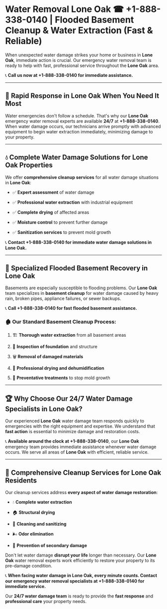# Water Removal Lone Oak ☎ +1-888-338-0140 | Flooded Basement Cleanup & Water Extraction (Fast & Reliable)

When unexpected water damage strikes your home or business in **Lone Oak**, immediate action is crucial. Our emergency water removal team is ready to help with fast, professional service throughout the **Lone Oak** area. 

📞 **Call us now at +1-888-338-0140 for immediate assistance.**
---
## 🚀 Rapid Response in Lone Oak When You Need It Most
Water emergencies don't follow a schedule. That's why our **Lone Oak** emergency water removal experts are available **24/7** at **+1-888-338-0140**. When water damage occurs, our technicians arrive promptly with advanced equipment to begin water extraction immediately, minimizing damage to your property.
---
## 💧 Complete Water Damage Solutions for Lone Oak Properties
We offer **comprehensive cleanup services** for all water damage situations in **Lone Oak**:
- ✅ **Expert assessment** of water damage  
- ✅ **Professional water extraction** with industrial equipment  
- ✅ **Complete drying** of affected areas  
- ✅ **Moisture control** to prevent further damage  
- ✅ **Sanitization services** to prevent mold growth  
📞 **Contact +1-888-338-0140 for immediate water damage solutions in Lone Oak.**
---
## 🌊 Specialized Flooded Basement Recovery in Lone Oak
Basements are especially susceptible to flooding problems. Our **Lone Oak** team specializes in **basement cleanup** for water damage caused by heavy rain, broken pipes, appliance failures, or sewer backups. 
📞 **Call +1-888-338-0140 for fast flooded basement assistance.**
### 🏚️ Our Standard Basement Cleanup Process:
1. 🏗️ **Thorough water extraction** from all basement areas  
2. 🔎 **Inspection of foundation** and structure  
3. 🗑️ **Removal of damaged materials**  
4. 💨 **Professional drying and dehumidification**  
5. 🚫 **Preventative treatments** to stop mold growth  
---
## 🏆 Why Choose Our 24/7 Water Damage Specialists in Lone Oak?
Our experienced **Lone Oak** water damage team responds quickly to emergencies with the right equipment and expertise. We understand that **fast action** is essential to minimize damage and restoration costs.
📞 **Available around the clock at +1-888-338-0140**, our **Lone Oak** emergency team provides immediate assistance whenever water damage occurs. We serve all areas of **Lone Oak** with efficient, reliable service.
---
## 🧹 Comprehensive Cleanup Services for Lone Oak Residents
Our cleanup services address **every aspect of water damage restoration**:
- 💧 **Complete water extraction**  
- 🏠 **Structural drying**  
- 🧼 **Cleaning and sanitizing**  
- 🌬️ **Odor elimination**  
- 🚫 **Prevention of secondary damage**  
Don't let water damage **disrupt your life** longer than necessary. Our **Lone Oak** water removal experts work efficiently to restore your property to its pre-damage condition.
📞 **When facing water damage in Lone Oak, every minute counts. Contact our emergency water removal specialists at +1-888-338-0140 for immediate service.**
Our **24/7 water damage team** is ready to provide the **fast response** and **professional care** your property needs.
